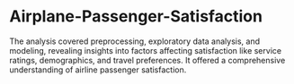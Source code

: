 # Airplane-Passenger-Satisfaction
The analysis covered preprocessing, exploratory data analysis, and modeling, revealing insights into factors affecting satisfaction like service ratings, demographics, and travel preferences. It offered a comprehensive understanding of airline passenger satisfaction.
